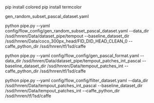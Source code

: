 pip install colored
pip install termcolor



gen_random_subset_pascal_dataset.yaml


python pipe.py --yaml config/flow_config/gen_random_subset_pascal_dataset.yaml --data_dir /ssd/hnren/Data/dataset_pipe/tempout --baseline_dataset_dir /ssd/hnren/Data/coco_300px_head/FID_DID_HEAD_CLEAN_0 --caffe_python_dir /ssd/hnren/tf/1sd/caffe

python pipe.py --yaml config/flow_config/gen_pascal_format.yaml --data_dir /ssd/hnren/Data/dataset_pipe/tempout_patches_int_pascal --baseline_dataset_dir /ssd/hnren/Data/tempout_patches_int --caffe_python_dir /ssd/hnren/tf/1sd/caffe

python pipe.py --yaml config/flow_config/filter_dataset.yaml --data_dir /ssd/hnren/Data/tempout_patches_int_pascal --baseline_dataset_dir /ssd/hnren/Data/tempout_patches_int --caffe_python_dir /ssd/hnren/tf/1sd/caffe

